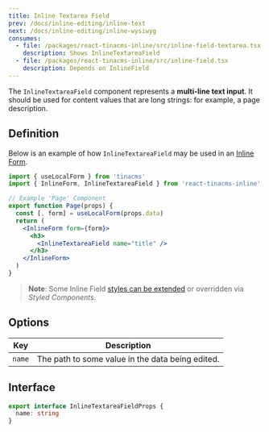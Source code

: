 ```yaml
---
title: Inline Textarea Field
prev: /docs/inline-editing/inline-text
next: /docs/inline-editing/inline-wysiwyg
consumes:
  - file: /packages/react-tinacms-inline/src/inline-field-textarea.tsx
    description: Shows InlineTextareaField
  - file: /packages/react-tinacms-inline/src/inline-field.tsx
    description: Depends on InlineField
---
```


The `InlineTextareaField` component represents a **multi-line text input**. It should be used for content values that are long strings: for example, a page description.

## Definition

Below is an example of how `InlineTextareaField` may be used in an [Inline Form](/docs/inline-editing).

```jsx
import { useLocalForm } from 'tinacms'
import { InlineForm, InlineTextareaField } from 'react-tinacms-inline'

// Example 'Page' Component
export function Page(props) {
  const [, form] = useLocalForm(props.data)
  return (
    <InlineForm form={form}>
      <h3>
        <InlineTextareaField name="title" />
      </h3>
    </InlineForm>
  )
}
```

> **Note**: Some Inline Field [styles can be extended](/docs/inline-editing#extending-inline-field-styles) or overridden via _Styled Components_.

## Options

| Key    | Description                                      |
| ------ | ------------------------------------------------ |
| `name` | The path to some value in the data being edited. |

## Interface

```typescript
export interface InlineTextareaFieldProps {
  name: string
}
```
